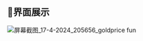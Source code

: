 ## 🚀界面展示
![屏幕截图_17-4-2024_205656_goldprice fun](https://github.com/AissenLiu/gold-price/assets/128615132/b0f66ed9-0597-43ea-96ef-b04d50a6efab)




